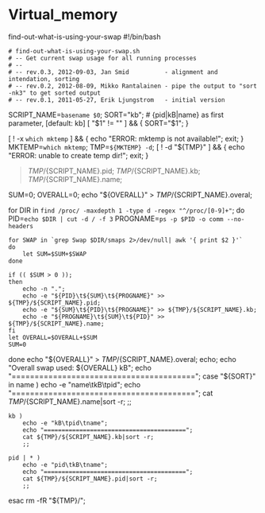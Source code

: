 # Virtual_memory
find-out-what-is-using-your-swap
#!/bin/bash

    # find-out-what-is-using-your-swap.sh
    # -- Get current swap usage for all running processes
    # --
    # -- rev.0.3, 2012-09-03, Jan Smid          - alignment and intendation, sorting
    # -- rev.0.2, 2012-08-09, Mikko Rantalainen - pipe the output to "sort -nk3" to get sorted output
    # -- rev.0.1, 2011-05-27, Erik Ljungstrom   - initial version


SCRIPT_NAME=`basename $0`;
SORT="kb";                 # {pid|kB|name} as first parameter, [default: kb]
[ "$1" != "" ] && { SORT="$1"; }

[ ! -x `which mktemp` ] && { echo "ERROR: mktemp is not available!"; exit; }
MKTEMP=`which mktemp`;
TMP=`${MKTEMP} -d`;
[ ! -d "${TMP}" ] && { echo "ERROR: unable to create temp dir!"; exit; }

>${TMP}/${SCRIPT_NAME}.pid;
>${TMP}/${SCRIPT_NAME}.kb;
>${TMP}/${SCRIPT_NAME}.name;

SUM=0;
OVERALL=0;
    echo "${OVERALL}" > ${TMP}/${SCRIPT_NAME}.overal;

for DIR in `find /proc/ -maxdepth 1 -type d -regex "^/proc/[0-9]+"`;
do
    PID=`echo $DIR | cut -d / -f 3`
    PROGNAME=`ps -p $PID -o comm --no-headers`

    for SWAP in `grep Swap $DIR/smaps 2>/dev/null| awk '{ print $2 }'`
    do
        let SUM=$SUM+$SWAP
    done

    if (( $SUM > 0 ));
    then
        echo -n ".";
        echo -e "${PID}\t${SUM}\t${PROGNAME}" >> ${TMP}/${SCRIPT_NAME}.pid;
        echo -e "${SUM}\t${PID}\t${PROGNAME}" >> ${TMP}/${SCRIPT_NAME}.kb;
        echo -e "${PROGNAME}\t${SUM}\t${PID}" >> ${TMP}/${SCRIPT_NAME}.name;
    fi
    let OVERALL=$OVERALL+$SUM
    SUM=0
done
echo "${OVERALL}" > ${TMP}/${SCRIPT_NAME}.overal;
echo;
echo "Overall swap used: ${OVERALL} kB";
echo "========================================";
case "${SORT}" in
    name )
        echo -e "name\tkB\tpid";
        echo "========================================";
        cat ${TMP}/${SCRIPT_NAME}.name|sort -r;
        ;;

    kb )
        echo -e "kB\tpid\tname";
        echo "========================================";
        cat ${TMP}/${SCRIPT_NAME}.kb|sort -r;
        ;;

    pid | * )
        echo -e "pid\tkB\tname";
        echo "========================================";
        cat ${TMP}/${SCRIPT_NAME}.pid|sort -r;
        ;;
esac
rm -fR "${TMP}/";
